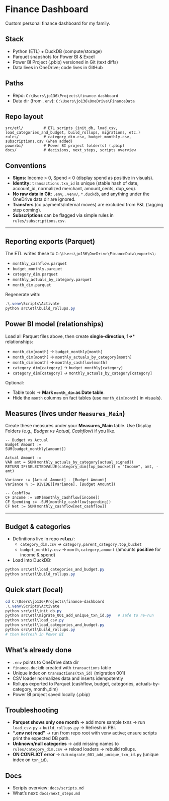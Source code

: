 # Finance Dashboard

Custom personal finance dashboard for my family.

## Stack
- Python (ETL) + DuckDB (compute/storage)
- Parquet snapshots for Power BI & Excel
- Power BI Project (.pbip) versioned in Git (text diffs)
- Data lives in OneDrive; code lives in GitHub

## Paths
- Repo: `C:\Users\jo136\Projects\finance-dashboard`
- Data dir (from `.env`): `C:\Users\jo136\OneDrive\FinanceData`

## Repo layout
```
src/etl/         # ETL scripts (init_db, load_csv, load_categories_and_budget, build_rollups, migrations, etc.)
rules/           # category_dim.csv, budget_monthly.csv, subscriptions.csv (when added)
powerbi/         # Power BI project folder(s) (.pbip)
docs/            # decisions, next_steps, scripts overview
```

## Conventions
- **Signs:** Income > 0, Spend < 0 (display spend as positive in visuals).
- **Identity:** `transactions.txn_id` is unique (stable hash of date, account_id, normalized merchant, amount_cents, dup_seq).
- **No raw data in Git:** `.env`, `.venv/`, `*.duckdb`, and anything under the OneDrive data dir are ignored.
- **Transfers** (cc payments/internal moves) are excluded from P&L (tagging step coming).
- **Subscriptions** can be flagged via simple rules in `rules/subscriptions.csv`.

---

## Reporting exports (Parquet)
The ETL writes these to `C:\Users\jo136\OneDrive\FinanceData\exports\`:

- `monthly_cashflow.parquet`
- `budget_monthly.parquet`
- `category_dim.parquet`
- `monthly_actuals_by_category.parquet`
- `month_dim.parquet`

Regenerate with:
```powershell
.\.venv\Scripts\Activate
python src\etl\build_rollups.py
```

## Power BI model (relationships)
Load all Parquet files above, then create **single-direction, 1→*** relationships:

- `month_dim[month]` → `budget_monthly[month]`
- `month_dim[month]` → `monthly_actuals_by_category[month]`
- `month_dim[month]` → `monthly_cashflow[month]`
- `category_dim[category]` → `budget_monthly[category]`
- `category_dim[category]` → `monthly_actuals_by_category[category]`

Optional:
- Table tools → **Mark `month_dim` as Date table**.
- Hide the `month` columns on fact tables (use `month_dim[month]` in visuals).

## Measures (lives under `Measures_Main`)
Create these measures under your **Measures_Main** table. Use Display Folders (e.g., *Budget vs Actual*, *Cashflow*) if you like.

```DAX
-- Budget vs Actual
Budget Amount :=
SUM(budget_monthly[amount])

Actual Amount :=
VAR amt = SUM(monthly_actuals_by_category[actual_signed])
RETURN IF(SELECTEDVALUE(category_dim[top_bucket]) = "Income", amt, -amt)

Variance := [Actual Amount] - [Budget Amount]
Variance % := DIVIDE([Variance], [Budget Amount])

-- Cashflow
CF Income := SUM(monthly_cashflow[income])
CF Spending := -SUM(monthly_cashflow[spending])
CF Net := SUM(monthly_cashflow[net_cashflow])
```

---

## Budget & categories
- Definitions live in repo **`rules/`**:
  - `category_dim.csv` → `category,parent_category,top_bucket`
  - `budget_monthly.csv` → `month,category,amount` (amounts **positive** for income & spend)
- Load into DuckDB:
```powershell
python src\etl\load_categories_and_budget.py
python src\etl\build_rollups.py
```

## Quick start (local)
```powershell
cd C:\Users\jo136\Projects\finance-dashboard
.\.venv\Scripts\Activate
python src\etl\init_db.py
python src\etl\migrate_001_add_unique_txn_id.py   # safe to re-run
python src\etl\load_csv.py
python src\etl\load_categories_and_budget.py
python src\etl\build_rollups.py
# then Refresh in Power BI
```

## What’s already done
- `.env` points to OneDrive data dir
- `finance.duckdb` created with `transactions` table
- Unique index on `transactions(txn_id)` (migration 001)
- CSV loader normalizes data and inserts idempotently
- Rollups exported to Parquet (cashflow, budget, categories, actuals-by-category, month_dim)
- Power BI project saved locally (.pbip)

## Troubleshooting
- **Parquet shows only one month** → add more sample txns → run `load_csv.py` + `build_rollups.py` → Refresh in PBI.
- **“.env not read”** → run from repo root with venv active; ensure scripts print the expected DB path.
- **Unknown/null categories** → add missing names to `rules/category_dim.csv` → reload loaders → rebuild rollups.
- **ON CONFLICT error** → run `migrate_001_add_unique_txn_id.py` (unique index on `txn_id`).

## Docs
- Scripts overview: `docs/scripts.md`
- What’s next: `docs/next_steps.md`
